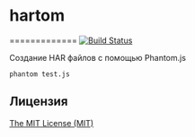 # hartom 
=============
[![Build Status][travis-img]][travis-url]

Создание HAR файлов с помощью Phantom.js

`phantom test.js`

## Лицензия
[The MIT License (MIT)](LICENSE)

[travis-img]: https://travis-ci.org/banzalik/hartom.svg?branch=master
[travis-url]: https://travis-ci.org/banzalik/hartom

